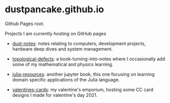 # dustpancake.github.io
Github Pages root.

Projects I am currently hosting on GitHub pages

- [dust-notes](https://dustpancake.github.io/dust-notes/): notes relating to computers, development projects, hardware deep dives and system management.

- [topological-defects](https://dustpancake.github.io/topological-defects/): a book-turning-into-notes where I occasionally add some of my mathematical and physics learning.

- [julia-resources](https://github.com/dustpancake/julia-resources): another jupyter book, this one focusing on learning domain specific applications of the Julia language.

- [valentines-cards](https://dustpancake.github.io/valentines-cards/): my valentine's emporium, hosting some CC card designs I made for valentine's day 2021.